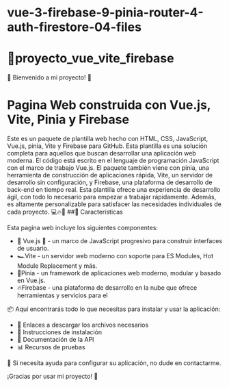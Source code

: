 # vue-3-firebase-9-pinia-router-4-auth-firestore-04-files
 
# 📝proyecto_vue_vite_firebase
 
 🌟 Bienvenido a mi proyecto! 🌟 
# Pagina Web construida con Vue.js, Vite, Pinia y Firebase

Este es un paquete de plantilla web hecho con HTML, CSS, JavaScript, Vue.js, pinia, Vite y Firebase para GitHub. Esta plantilla es una solución completa para aquellos que buscan desarrollar una aplicación web moderna. El código está escrito en el lenguaje de programación JavaScript con el marco de trabajo Vue.js. El paquete también viene con pinia, una herramienta de construcción de aplicaciones rápida, Vite, un servidor de desarrollo sin configuración, y Firebase, una plataforma de desarrollo de back-end en tiempo real. Esta plantilla ofrece una experiencia de desarrollo ágil, con todo lo necesario para empezar a trabajar rápidamente. Además, es altamente personalizable para satisfacer las necesidades individuales de cada proyecto. 
💻🔥🚀
##📖 Características

Esta pagina web incluye los siguientes componentes:

- 🦊 Vue.js 🦊  - un marco de JavaScript progresivo para construir interfaces de usuario.
- 🏎Vite - un servidor web moderno con soporte para ES Modules, Hot Module Replacement y más.
- 🤖Pinia - un framework de aplicaciones web moderno, modular y basado en Vue.js.
- 🔥Firebase - una plataforma de desarrollo en la nube que ofrece herramientas y servicios para el


📦 Aquí encontrarás todo lo que necesitas para instalar y usar la aplicación: 

* 🔗 Enlaces a descargar los archivos necesarios 
* 📃 Instrucciones de instalación 
* 📜 Documentación de la API 
* 📊 Recursos de pruebas 

🤝 Si necesita ayuda para configurar su aplicación, no dude en contactarme.

¡Gracias por usar mi proyecto! 🙌
